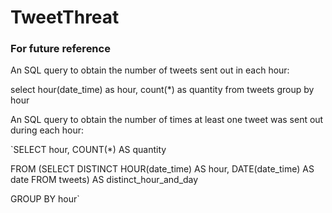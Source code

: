 # TweetThreat

### For future reference
An SQL query to obtain the number of tweets sent out in each hour:

select hour(date_time) as hour, count(*) as quantity from tweets group by hour

An SQL query to obtain the number of times at least one tweet was sent out during each hour:

`SELECT hour, COUNT(*) AS quantity

FROM (SELECT DISTINCT HOUR(date_time) AS hour, DATE(date_time) AS date FROM tweets) AS distinct_hour_and_day

GROUP BY hour`
